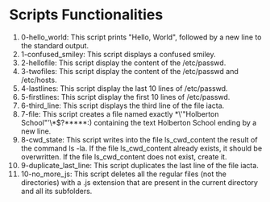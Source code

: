 # Scripts Functionalities

1. 0-hello_world: This script prints "Hello, World", followed by a new line to the standard output.
2. 1-confused_smiley: This script displays a confused smiley.
3. 2-hellofile: This script display the content of the /etc/passwd.
4. 3-twofiles: This script display the content of the /etc/passwd and /etc/hosts.
5. 4-lastlines: This script display the last 10 lines of /etc/passwd.
6. 5-firstlines: This script display the first 10 lines of /etc/passwd.
7. 6-third_line: This script displays the third line of the file iacta.
8. 7-file: This script creates a file named exactly \*\\'"Holberton School"\'\\*$\?\*\*\*\*\*:) containing the text Holberton School ending by a new line.
9. 8-cwd_state: This script writes into the file ls_cwd_content the result of the command ls -la. If the file ls_cwd_content already exists, it should be overwritten. If the file ls_cwd_content does not exist, create it.
10. 9-duplicate_last_line: This script duplicates the last line of the file iacta.
11. 10-no_more_js: This script deletes all the regular files (not the directories) with a .js extension that are present in the current directory and all its subfolders.
